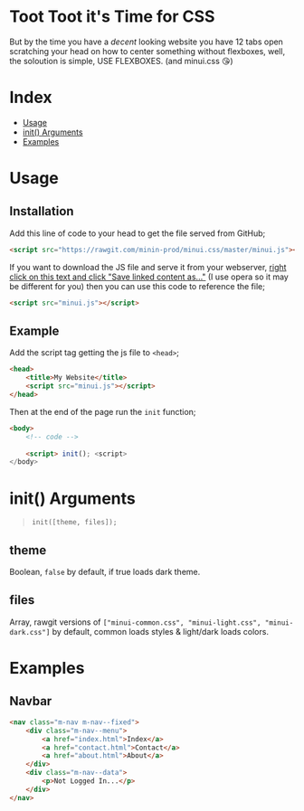 # Toot Toot it's Time for CSS
But by the time you have a *decent* looking website you have 12 tabs open scratching your head on how to center something without flexboxes, well, the soloution is simple, USE FLEXBOXES. (and minui.css 😘)

# Index
- [Usage](#usage)
- [init() Arguments](#init-arguments)
- [Examples](#examples)

# Usage
## Installation
Add this line of code to your head to get the file served from GitHub;
```html
<script src="https://rawgit.com/minin-prod/minui.css/master/minui.js"></script>
```

If you want to download the JS file and serve it from your webserver, [right click on this text and click "Save linked content as..."](https://raw.githubusercontent.com/minin-prod/minui.css/master/minui.js) (I use opera so it may be different for you) then you can use this code to reference the file;
```html
<script src="minui.js"></script>
```

## Example
Add the script tag getting the js file to `<head>`;
```html
<head>
	<title>My Website</title>
	<script src="minui.js"></script>
</head>
```

Then at the end of the page run the `init` function;
```html
<body>
	<!-- code -->
	
	<script> init(); <script>
</body>
```

# init() Arguments
> `init([theme, files]);`

## theme
Boolean, `false` by default, if true loads dark theme.

## files
Array, rawgit versions of `["minui-common.css", "minui-light.css", "minui-dark.css"]` by default, common loads styles & light/dark loads colors.

# Examples
## Navbar
```html
<nav class="m-nav m-nav--fixed">
	<div class="m-nav--menu">
		<a href="index.html">Index</a>
		<a href="contact.html">Contact</a>
		<a href="about.html">About</a>
	</div>
	<div class="m-nav--data">
		<p>Not Logged In...</p>
	</div>
</nav>
```
